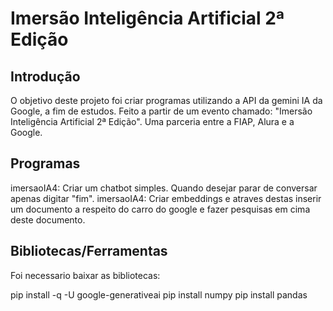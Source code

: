 # Imersão Inteligência Artificial 2ª Edição

## Introdução
O objetivo deste projeto foi criar programas utilizando a API da gemini IA da Google, a fim de estudos.
Feito a partir de um evento chamado: "Imersão Inteligência Artificial 2ª Edição". Uma parceria entre a FIAP, Alura e a Google.

## Programas
imersaoIA4: Criar um chatbot simples. Quando desejar parar de conversar apenas digitar "fim".
imersaoIA4: Criar embeddings e atraves destas inserir um documento a respeito do carro do google e fazer pesquisas em cima deste documento.

## Bibliotecas/Ferramentas
Foi necessario baixar as bibliotecas:

pip install -q -U google-generativeai
pip install numpy
pip install pandas